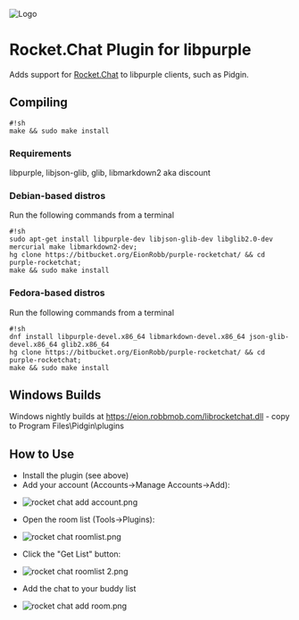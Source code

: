 ![Logo](https://bitbucket.org/EionRobb/purple-rocketchat/avatar)
# Rocket.Chat Plugin for libpurple #

Adds support for [Rocket.Chat](https://rocket.chat/) to libpurple clients, such as Pidgin.

## Compiling ##
```
#!sh
make && sudo make install
```

### Requirements ###
libpurple, libjson-glib, glib, libmarkdown2 aka discount

### Debian-based distros ###
Run the following commands from a terminal

```
#!sh
sudo apt-get install libpurple-dev libjson-glib-dev libglib2.0-dev mercurial make libmarkdown2-dev;
hg clone https://bitbucket.org/EionRobb/purple-rocketchat/ && cd purple-rocketchat;
make && sudo make install
```

### Fedora-based distros ###
Run the following commands from a terminal

```
#!sh
dnf install libpurple-devel.x86_64 libmarkdown-devel.x86_64 json-glib-devel.x86_64 glib2.x86_64
hg clone https://bitbucket.org/EionRobb/purple-rocketchat/ && cd purple-rocketchat;
make && sudo make install
```

## Windows Builds ##
Windows nightly builds at https://eion.robbmob.com/librocketchat.dll - copy to Program Files\Pidgin\plugins

## How to Use ##
* Install the plugin (see above)
* Add your account (Accounts->Manage Accounts->Add):
+ ![rocket chat add account.png](https://bitbucket.org/repo/gEprjk/images/3996485994-rocket%20chat%20add%20account.png)
* Open the room list (Tools->Plugins):
+ ![rocket chat roomlist.png](https://bitbucket.org/repo/gEprjk/images/4264884259-rocket%20chat%20roomlist.png)
* Click the "Get List" button:
+ ![rocket chat roomlist 2.png](https://bitbucket.org/repo/gEprjk/images/2591558922-rocket%20chat%20roomlist%202.png)
* Add the chat to your buddy list
+ ![rocket chat add room.png](https://bitbucket.org/repo/gEprjk/images/853635018-rocket%20chat%20add%20room.png)